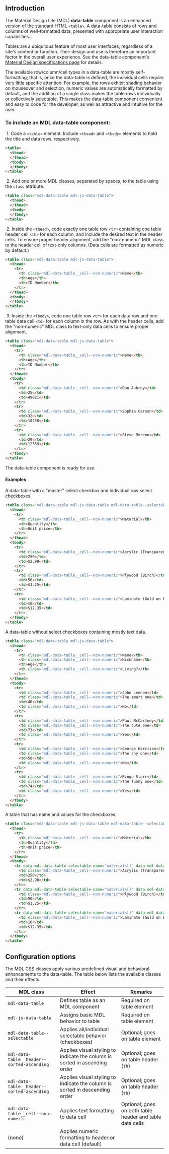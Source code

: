 ## Introduction

The Material Design Lite (MDL) **data-table** component is an enhanced version of the standard HTML `<table>`. A data-table consists of rows and columns of well-formatted data, presented with appropriate user interaction capabilities.

Tables are a ubiquitous feature of most user interfaces, regardless of a site's content or function. Their design and use is therefore an important factor in the overall user experience. See the data-table component's [Material Design specifications page](http://www.google.com/design/spec/components/data-tables.html) for details.

The available row/column/cell types in a data-table are mostly self-formatting; that is, once the data-table is defined, the individual cells require very little specific attention. For example, the rows exhibit shading behavior on mouseover and selection, numeric values are automatically formatted by default, and the addition of a single class makes the table rows individually or collectively selectable. This makes the data-table component convenient and easy to code for the developer, as well as attractive and intuitive for the user.

### To include an MDL **data-table** component:

&nbsp;1. Code a `<table>` element. Include `<thead>` and `<tbody>` elements to hold the title and data rows, respectively.
```html
<table>
  <thead>
  </thead>
  <tbody>
  </tbody>
</table>
```

&nbsp;2. Add one or more MDL classes, separated by spaces, to the table using the `class` attribute.
```html
<table class="mdl-data-table mdl-js-data-table">
  <thead>
  </thead>
  <tbody>
  </tbody>
</table>
```

&nbsp;2. Inside the `<thead>`, code exactly one table row `<tr>` containing one table header cell `<th>` for each column, and include the desired text in the header cells. To ensure proper header alignment, add the "non-numeric" MDL class to the header cell of text-only columns. (Data cells are formatted as numeric by default.)
```html
<table class="mdl-data-table mdl-js-data-table">
  <thead>
    <tr>
      <th class="mdl-data-table__cell--non-numeric">Name</th>
      <th>Age</th>
      <th>ID Number</th>
    </tr>
  </thead>
  <tbody>
  </tbody>
</table>
```

&nbsp;3. Inside the `<tbody>`, code one table row `<tr>` for each data row and one table data cell `<td>` for each column in the row. As with the header cells, add the "non-numeric" MDL class to text-only data cells to ensure proper alignment.
```html
<table class="mdl-data-table mdl-js-data-table">
  <thead>
    <tr>
      <th class="mdl-data-table__cell--non-numeric">Name</th>
      <th>Age</th>
      <th>ID Number</th>
    </tr>
  </thead>
  <tbody>
    <tr>
      <td class="mdl-data-table__cell--non-numeric">Don Aubrey</td>
      <td>25</td>
      <td>49021</td>
    </tr>
    <tr>
      <td class="mdl-data-table__cell--non-numeric">Sophia Carson</td>
      <td>32</td>
      <td>10258</td>
    </tr>
    <tr>
      <td class="mdl-data-table__cell--non-numeric">Steve Moreno</td>
      <td>29</td>
      <td>12359</td>
    </tr>
  </tbody>
</table>
```

The data-table component is ready for use.

#### Examples

A data-table with a "master" select checkbox and individual row select checkboxes.
```html
<table class="mdl-data-table mdl-js-data-table mdl-data-table--selectable">
  <thead>
    <tr>
      <th class="mdl-data-table__cell--non-numeric">Material</th>
      <th>Quantity</th>
      <th>Unit price</th>
    </tr>
  </thead>
  <tbody>
    <tr>
      <td class="mdl-data-table__cell--non-numeric">Acrylic (Transparent)</td>
      <td>250</td>
      <td>$2.90</td>
    </tr>
    <tr>
      <td class="mdl-data-table__cell--non-numeric">Plywood (Birch)</td>
      <td>50</td>
      <td>$1.25</td>
    </tr>
    <tr>
      <td class="mdl-data-table__cell--non-numeric">Laminate (Gold on Blue)</td>
      <td>10</td>
      <td>$12.35</td>
    </tr>
  </tbody>
</table>
```

A data-table without select checkboxes containing mostly text data.
```html
<table class="mdl-data-table mdl-js-data-table">
  <thead>
    <tr>
      <th class="mdl-data-table__cell--non-numeric">Name</th>
      <th class="mdl-data-table__cell--non-numeric">Nickname</th>
      <th>Age</th>
      <th class="mdl-data-table__cell--non-numeric">Living?</th>
    </tr>
  </thead>
  <tbody>
    <tr>
      <td class="mdl-data-table__cell--non-numeric">John Lennon</td>
      <td class="mdl-data-table__cell--non-numeric">The smart one</td>
      <td>40</td>
      <td class="mdl-data-table__cell--non-numeric">No</td>
    </tr>
    <tr>
      <td class="mdl-data-table__cell--non-numeric">Paul McCartney</td>
      <td class="mdl-data-table__cell--non-numeric">The cute one</td>
      <td>73</td>
      <td class="mdl-data-table__cell--non-numeric">Yes</td>
    </tr>
    <tr>
      <td class="mdl-data-table__cell--non-numeric">George Harrison</td>
      <td class="mdl-data-table__cell--non-numeric">The shy one</td>
      <td>58</td>
      <td class="mdl-data-table__cell--non-numeric">No</td>
    </tr>
    <tr>
      <td class="mdl-data-table__cell--non-numeric">Ringo Starr</td>
      <td class="mdl-data-table__cell--non-numeric">The funny one</td>
      <td>74</td>
      <td class="mdl-data-table__cell--non-numeric">Yes</td>
    </tr>
  </tbody>
</table>
```

A table that has name and values for the checkboxes.
```html
<table class="mdl-data-table mdl-js-data-table mdl-data-table--selectable">
  <thead>
    <tr>
      <th class="mdl-data-table__cell--non-numeric">Material</th>
      <th>Quantity</th>
      <th>Unit price</th>
    </tr>
  </thead>
  <tbody>
    <tr data-mdl-data-table-selectable-name="materials[]" data-mdl-data-table-selectable-value="acrylic">
      <td class="mdl-data-table__cell--non-numeric">Acrylic (Transparent)</td>
      <td>250</td>
      <td>$2.90</td>
    </tr>
    <tr data-mdl-data-table-selectable-name="materials[]" data-mdl-data-table-selectable-value="plywood">
      <td class="mdl-data-table__cell--non-numeric">Plywood (Birch)</td>
      <td>50</td>
      <td>$1.25</td>
    </tr>
    <tr data-mdl-data-table-selectable-name="materials[]" data-mdl-data-table-selectable-value="laminate">
      <td class="mdl-data-table__cell--non-numeric">Laminate (Gold on Blue)</td>
      <td>10</td>
      <td>$12.35</td>
    </tr>
  </tbody>
</table>
```

## Configuration options

The MDL CSS classes apply various predefined visual and behavioral enhancements to the data-table. The table below lists the available classes and their effects.

| MDL class | Effect | Remarks |
|-----------|--------|---------|
| `mdl-data-table` | Defines table as an MDL component | Required on table element|
| `mdl-js-data-table` | Assigns basic MDL behavior to table | Required on table element|
| `mdl-data-table--selectable` | Applies all/individual selectable behavior (checkboxes) | Optional; goes on table element |
| `mdl-data-table__header--sorted-ascending` | Applies visual styling to indicate the column is sorted in ascending order | Optional; goes on table header (`th`) |
| `mdl-data-table__header--sorted-ascending` | Applies visual styling to indicate the column is sorted in descending order | Optional; goes on table header (`th`) |
| `mdl-data-table__cell--non-numeric` | Applies text formatting to data cell | Optional; goes on both table header and table data cells |
| (none) | Applies numeric formatting to header or data cell (default) |  |
